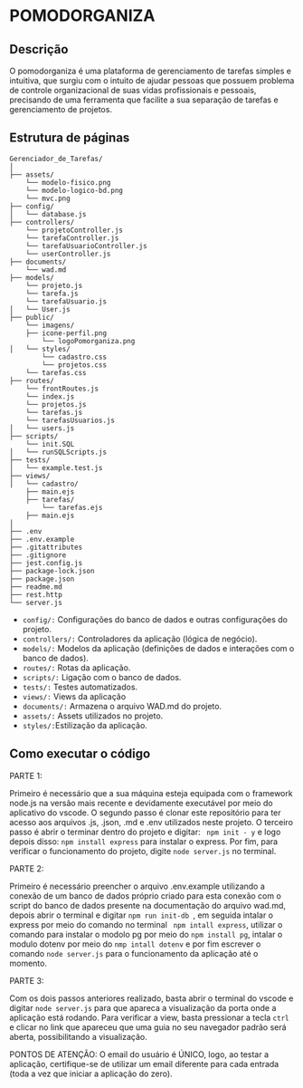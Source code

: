 # POMODORGANIZA

## Descrição

O pomodorganiza é uma plataforma de gerenciamento de tarefas simples e intuitiva, que surgiu com o intuito de ajudar pessoas que possuem problema de controle organizacional de suas vidas profissionais e pessoais, precisando de uma ferramenta que facilite a sua separação de tarefas e gerenciamento de projetos.

## Estrutura de páginas

```
Gerenciador_de_Tarefas/
│
├── assets/ 
    └── modelo-fisico.png
    └── modelo-logico-bd.png
    └── mvc.png  
├── config/  
│   └── database.js
├── controllers/   
    └── projetoController.js
    └── tarefaController.js
    └── tarefaUsuarioController.js
    └── userController.js
├── documents/
    └── wad.md
├── models/
    └── projeto.js
    └── tarefa.js
    └── tarefaUsuario.js  
│   └── User.js
├── public/
    └── imagens/
	├── icone-perfil.png
    	└── logoPomorganiza.png 
│   └── styles/
    	└── cadastro.css
    	└── projetos.css  
	└── tarefas.css
├── routes/
    └── frontRoutes.js   
    └── index.js
    └── projetos.js
    └── tarefas.js
    └── tarefasUsuarios.js
│   └── users.js
├── scripts/
    └── init.SQL   
│   └── runSQLScripts.js  
├── tests/   
│   └── example.test.js
├── views/   
│   └── cadastro/
	├── main.ejs   
    ├── tarefas/   
        └── tarefas.ejs
    ├── main.ejs   
│   
├── .env
├── .env.example
├── .gitattributes
├── .gitignore
├── jest.config.js   
├── package-lock.json  
├── package.json   
├── readme.md  
├── rest.http   
└── server.js  

```

- ``config/:`` Configurações do banco de dados e outras configurações do projeto.
- ``controllers/:`` Controladores da aplicação (lógica de negócio).
- ``models/:`` Modelos da aplicação (definições de dados e interações com o banco de dados).
- ``routes/:`` Rotas da aplicação.
- ``scripts/:`` Ligação com o banco de dados.
- ``tests/:`` Testes automatizados.
- ``views/:`` Views da aplicação
- ``documents/:`` Armazena o arquivo WAD.md do projeto.
- ``assets/:`` Assets utilizados no projeto.
- ``styles/:``Estilização da aplicação.

## Como executar o código

PARTE 1:

Primeiro é necessário que a sua máquina esteja equipada com o framework node.js na versão mais recente e devidamente executável por meio do aplicativo do vscode. O segundo passo é clonar este repositório para ter acesso aos arquivos .js, .json, .md e .env utilizados neste projeto. O terceiro passo é abrir o terminar dentro do projeto e digitar:  `` npm init - y`` e logo depois disso: ``npm install express`` para instalar o express. Por fim, para verificar o funcionamento do projeto, digite ``node server.js`` no terminal.

PARTE 2:

Primeiro é necessário preencher o arquivo .env.example utilizando a conexão de um banco de dados próprio criado para esta conexão com o script do banco de dados presente na documentação do arquivo wad.md, depois abrir o terminal e digitar ``npm run init-db ``, em seguida intalar o express por meio do comando no terminal `` npm intall express``, utilizar o comando para instalar o modolo pg por meio do ``npm install pg``, intalar o modulo dotenv por meio do ``nmp intall dotenv`` e por fim escrever o comando ``node server.js`` para o funcionamento da aplicação até o momento.

PARTE 3:

Com os dois passos anteriores realizado, basta abrir o terminal do vscode e digitar `node server.js` para que apareca a visualização da porta onde a aplicação está rodando. Para verificar a view, basta pressionar a tecla `ctrl` e clicar no link que apareceu que uma guia no seu navegador padrão será aberta, possibilitando a visualização.

PONTOS DE ATENÇÃO: O email do usuário é ÚNICO, logo, ao testar a aplicação, certifique-se de utilizar um email diferente para cada entrada (toda a vez que iniciar a aplicação do zero).
